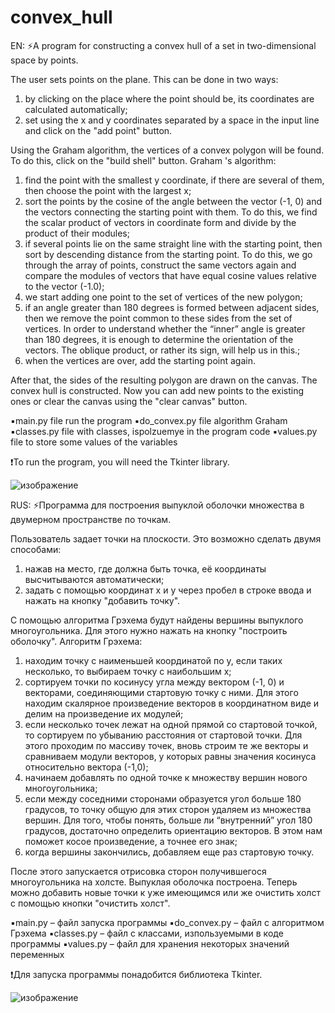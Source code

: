 # convex_hull
EN:
⚡️A program for constructing a convex hull of a set in two-dimensional space by points.

The user sets points on the plane. This can be done in two ways:
1) by clicking on the place where the point should be, its coordinates are calculated automatically;
2) set using the x and y coordinates separated by a space in the input line and click on the "add point" button.

Using the Graham algorithm, the vertices of a convex polygon will be found. To do this, click on the "build shell" button. Graham 's algorithm:
1) find the point with the smallest y coordinate, if there are several of them, then choose the point with the largest x;
2) sort the points by the cosine of the angle between the vector (-1, 0) and the vectors connecting the starting point with them. To do this, we find the scalar product of vectors in coordinate form and divide by the product of their modules;
3) if several points lie on the same straight line with the starting point, then sort by descending distance from the starting point. To do this, we go through the array of points, construct the same vectors again and compare the modules of vectors that have equal cosine values relative to the vector (-1.0);
4) we start adding one point to the set of vertices of the new polygon;
5) if an angle greater than 180 degrees is formed between adjacent sides, then we remove the point common to these sides from the set of vertices. In order to understand whether the “inner” angle is greater than 180 degrees, it is enough to determine the orientation of the vectors. The oblique product, or rather its sign, will help us in this.;
6) when the vertices are over, add the starting point again.

After that, the sides of the resulting polygon are drawn on the canvas. The convex hull is constructed. Now you can add new points to the existing ones or clear the canvas using the "clear canvas" button.

▪️main.py file run the program
▪️do_convex.py file algorithm Graham
▪️classes.py file with classes, ispolzuemye in the program code
▪️values.py file to store some values of the variables

❗️To run the program, you will need the Tkinter library.

![изображение](https://user-images.githubusercontent.com/104559877/212192669-61971a6d-2feb-4725-91d2-f34ebbc80852.png)

RUS:
⚡️Программа для построения выпуклой оболочки множества в двумерном пространстве по точкам.

Пользователь задает точки на плоскости. Это возможно сделать двумя способами:
1) нажав на место, где должна быть точка, её координаты высчитываются автоматически;
2)	задать с помощью координат x и y через пробел в строке ввода и нажать на кнопку "добавить точку".

С помощью алгоритма Грэхема будут найдены вершины выпуклого многоугольника. Для этого нужно нажать на кнопку "построить оболочку". Алгоритм Грэхема:
1)	находим точку с наименьшей координатой по y, если таких несколько, то выбираем точку с наибольшим x;
2)	сортируем точки по косинусу угла между вектором (-1, 0) и векторами, соединяющими стартовую точку с ними. Для этого находим скалярное произведение векторов в координатном виде и делим на произведение их модулей;
3)	если несколько точек лежат на одной прямой со стартовой точкой, то сортируем по убыванию расстояния от стартовой точки. Для этого проходим по массиву точек, вновь строим те же векторы и сравниваем модули векторов, у которых равны значения косинуса относительно вектора (-1,0);
4)	начинаем добавлять по одной точке к множеству вершин нового многоугольника;
5)	если между соседними сторонами образуется угол больше 180 градусов, то точку общую для этих сторон удаляем из множества вершин. Для того, чтобы понять, больше ли “внутренний” угол 180 градусов, достаточно определить ориентацию векторов. В этом нам поможет косое произведение, а точнее его знак;
6)	когда вершины закончились, добавляем еще раз стартовую точку.

После этого запускается отрисовка сторон получившегося многоугольника на холсте. Выпуклая оболочка построена. Теперь можно добавить новые точки к уже имеющимся или же очистить холст с помощью кнопки "очистить холст".

▪️main.py – файл запуска программы
▪️do_convex.py – файл с алгоритмом Грэхема
▪️classes.py – файл с классами, изпользуемыми в коде программы
▪️values.py – файл для хранения некоторых значений переменных

❗️Для запуска программы понадобится библиотека Tkinter.

![изображение](https://user-images.githubusercontent.com/104559877/212192669-61971a6d-2feb-4725-91d2-f34ebbc80852.png)
